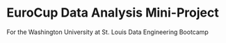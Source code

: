 # EuroCup Data Analysis Mini-Project 
For the Washington University at St. Louis Data Engineering Bootcamp
